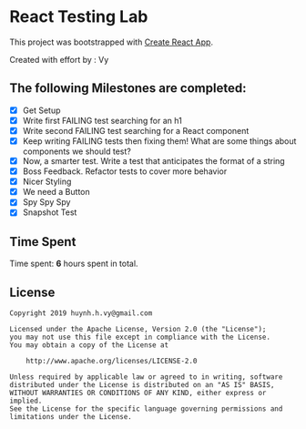 
# React Testing Lab

This project was bootstrapped with [Create React App](https://github.com/facebook/create-react-app).

Created with effort by : Vy

## The following **Milestones** are completed:

* [x] Get Setup
* [x] Write first FAILING test searching for an h1
* [x] Write second FAILING test searching for a React component
* [x] Keep writing FAILING tests then fixing them! What are some things about components we should test?
* [x] Now, a smarter test. Write a test that anticipates the format of a string
* [x] Boss Feedback. Refactor tests to cover more behavior
* [x] Nicer Styling
* [x] We need a Button
* [x] Spy Spy Spy
* [x] Snapshot Test

## Time Spent

Time spent: **6** hours spent in total.

## License

    Copyright 2019 huynh.h.vy@gmail.com

    Licensed under the Apache License, Version 2.0 (the "License");
    you may not use this file except in compliance with the License.
    You may obtain a copy of the License at

        http://www.apache.org/licenses/LICENSE-2.0

    Unless required by applicable law or agreed to in writing, software
    distributed under the License is distributed on an "AS IS" BASIS,
    WITHOUT WARRANTIES OR CONDITIONS OF ANY KIND, either express or implied.
    See the License for the specific language governing permissions and
    limitations under the License.